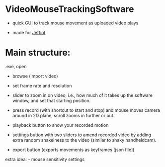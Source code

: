 # VideoMouseTrackingSoftware
* quick GUI to track mouse movement as uploaded video plays

* made for [Jeffiot](https://www.youtube.com/@jeffiot)
# Main structure:
.exe, open
- browse (import video)

- set frame rate and resolution
- slider to zoom in on video, i.e., how much of it takes up the software window, and set that starting position.

- press record (with shortcut to start and stop) and mouse moves camera around in 2D plane, scroll zooms in further or out.
- playback button to show your recorded motion
- settings button with two sliders to amend recorded video by adding extra random shakeiness to the video (similar to shaky handheldcam).

- export button (exports movements as keyframes [json file])

extra idea:
	- mouse sensitivity settings
